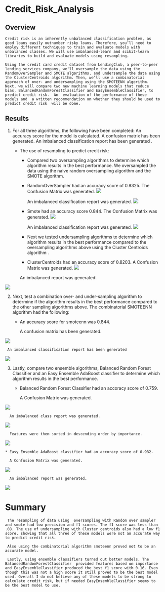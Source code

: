 # Credit_Risk_Analysis

## Overview
    Credit risk is an inherently unbalanced classification problem, as good loans easily outnumber risky loans. Therefore, you’ll need to employ different techniques to train and evaluate models with unbalanced classes. We will use imbalanced-learn and scikit-learn libraries to build and evaluate models using resampling.

    Using the credit card credit dataset from LendingClub, a peer-to-peer lending services company, we'll oversample the data using the RandomOverSampler and SMOTE algorithms, and undersample the data using the ClusterCentroids algorithm. Then, we’ll use a combinatorial approach of over- and undersampling using the SMOTEENN algorithm. Next, we will compare two new machine learning models that reduce bias, BalancedRandomForestClassifier and EasyEnsembleClassifier, to predict credit risk.  An  evaluation of the performance of these models and  a written recommendation on whether they should be used to predict credit risk  will be done.

## Results

1. For all three algorithms, the following have been completed:
    An accuracy score for the model is calculated.
    A confusion matrix has been generated. 
    An imbalanced classification report has been generated .

    * The use of resampling to predict credit risk:
       * Compared two oversampling algorithms to determine which algorithm results in the best performance. We oversampled the data using the naive random oversampling algorithm and the SMOTE algorithm.

        * RandomOverSampler had an accuracy score of 0.8325.
          The Confusion Matrix was generated.
![](Images/RandomOverSampler_confusion_matrix.png)

          An imbalanced classification report was generated.
![](Images/RandomOverSampler.png)

        * Smote had an accuracy score 0.844.
          The Confusion Matrix was generated.
![](Images/Smote_confusion_matrix.png)

          An imbalanced classification report was generated.
![](Images/Smote.png)


        * Next we tested undersampling algorithms to determine which algorithm results in the best performance compared to the oversampling algorithms above using the Cluster Centroids algorithm .

        * ClusterCentroids had an accuracy score of 0.8203.
          A Confusion Matrix was generated.
![](Images/ClusterCentroids_confusion_matrix.png)

        An imbalanced report was generated.

![](Images/ClussterCentroids.png)

2.  Next, test a combination over- and under-sampling algorithm to determine if the algorithm results in the best performance compared to the other sampling algorithms above.  The combinatorial SMOTEENN algorithm had the following:
 
    * An accuracy score for smoteenn was 0.844.
   
      A confusion matrix has been generated.
     
![](Images/Smoteen_confusion_matrix.png)

     An imbalanced classification report has been generated
    
![](Images/Smoteen.png)

3. Lastly, compare two ensemble algorithms, Balanced Random Forest Classifier and an Easy Ensemble AdaBoost classifier  to determine which algorithm results in the best performance. 

    * Balanced Random Forest Classifier had an accoracy score of 0.759.
     
      A Confusion Matrix was generated.

![](Images/BalancedRandomForestClassifier_confusion_matrix.png)

      An imbalanced class report was generated.

![](Images/BlancedRandomClassifier.png)

      Features were then sorted in descending order by importance.

![](Images/important_features.png)

    * Easy Ensemble AdaBoost classifier had an accoracy score of 0.932.

      A Confusion Matrix was generated.

![](Images/EasyEnsembleClassifier_confusion_matrix.png)

      An imbalanced report was generated.
    
![](Images/EasyEnsembleClassifier.png)

# Summary

     The resampling of data using  oversampling with Random over sampler and smote had low precision and f1 scores. The f1 score was less than .08. The use of undersampling with Cluster centroids also had a low f1 score, showing that all three of these models were not an accurate way to predict credit risk.

     Also using the combinatorial algorithm smoteenn proved not to be an accurate model.

     Lastly, using ensemble classifiers turned out better models. The BalancedRandomForestClassifier  provided features based on importance and EasyEnsembleClassifier produced the best f1 score with 0.16. Even though this was not a high score it still proved to be the best model used. Overall I do not believe any of these models to be strong to calculate credit risk, but if needed EasyEnsembleClassifier seems to be the best model to use.
